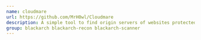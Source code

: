 ```yaml
---
name: cloudmare
url: https://github.com/MrH0wl/Cloudmare
description: A simple tool to find origin servers of websites protected by CloudFlare with a misconfiguration DNS.
group: blackarch blackarch-recon blackarch-scanner
---
```

